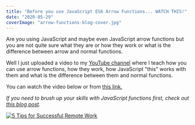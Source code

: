 ```yaml
---
title: "Before you use JavaScript ES6 Arrow Functions... WATCH THIS!"
date: "2020-05-29"
coverImage: "arrow-functions-blog-cover.jpg"
---
```


Are you using JavaScript and maybe even JavaScript arrow functions but you are not quite sure what they are or how they work or what is the difference between arrow and normal functions.

Well I just uploaded a video to my [YouTube channel](https://www.youtube.com/channel/UC34UXFLKqdW3cpk5CBu2Siw) where I teach how you can use arrow functions, how they work, how JavaScript "this" works with them and what is the difference between them and normal functions.

You can watch the video below or from [this link.](https://www.youtube.com/watch?v=jEGfUc2SHqY)

_If you need to brush up your skills with JavaScript functions first, check out [this blog post](/blog/learn-javascript-functions-in-3-easy-steps/)._

[![5 Tips for Successful Remote Work](http://img.youtube.com/vi/jEGfUc2SHqY/0.jpg)](http://www.youtube.com/watch?v=jEGfUc2SHqY)
